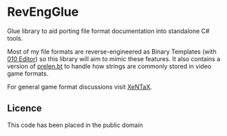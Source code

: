 # RevEngGlue

Glue library to aid porting file format documentation into standalone C# tools.

Most of my file formats are reverse-engineered as Binary Templates (with [010 Editor][0]) so this library will aim to mimic these features. It also contains a version of [prelen.bt][1] to handle how strings are commonly stored in video game formats.

For general game format discussions visit [XeNTaX][2].


## Licence

This code has been placed in the public domain

[0]:http://www.sweetscape.com/010editor/templates.html
[1]:https://gist.github.com/x1nixmzeng/3805536
[2]:http://forum.xentax.com/viewforum.php?f=10
